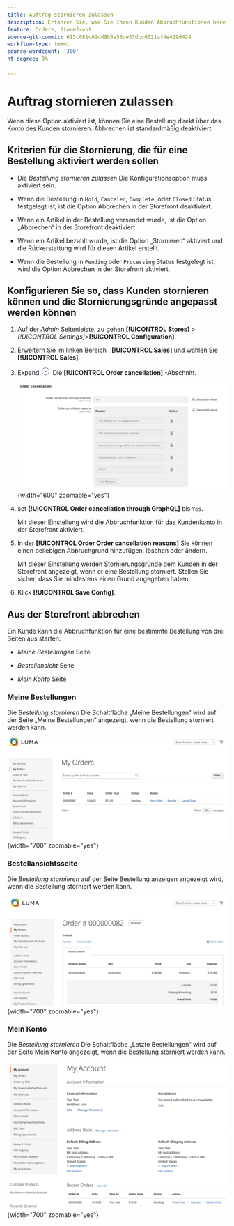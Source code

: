 ```yaml
---
title: Auftrag stornieren zulassen
description: Erfahren Sie, wie Sie Ihren Kunden Abbruchfunktionen bereitstellen können.
feature: Orders, Storefront
source-git-commit: 613c081c02dd9b5e55de37dccd021af4e429d424
workflow-type: tm+mt
source-wordcount: '300'
ht-degree: 0%

---
```



# Auftrag stornieren zulassen

Wenn diese Option aktiviert ist, können Sie eine Bestellung direkt über das Konto des Kunden stornieren. Abbrechen ist standardmäßig deaktiviert.

## Kriterien für die Stornierung, die für eine Bestellung aktiviert werden sollen

- Die _Bestellung stornieren zulassen_ Die Konfigurationsoption muss aktiviert sein.

- Wenn die Bestellung in `Hold`, `Canceled`, `Complete`, oder `Closed` Status festgelegt ist, ist die Option Abbrechen in der Storefront deaktiviert.

- Wenn ein Artikel in der Bestellung versendet wurde, ist die Option „Abbrechen“ in der Storefront deaktiviert.

- Wenn ein Artikel bezahlt wurde, ist die Option „Stornieren“ aktiviert und die Rückerstattung wird für diesen Artikel erstellt.

- Wenn die Bestellung in `Pending` oder `Processing` Status festgelegt ist, wird die Option Abbrechen in der Storefront aktiviert.

## Konfigurieren Sie so, dass Kunden stornieren können und die Stornierungsgründe angepasst werden können

1. Auf der _Admin_ Seitenleiste, zu gehen **[!UICONTROL Stores]** > _[!UICONTROL Settings]_>**[!UICONTROL Configuration]**.

1. Erweitern Sie im linken Bereich . **[!UICONTROL Sales]** und wählen Sie **[!UICONTROL Sales]**.

1. Expand ![Erweiterungsauswahl](../assets/icon-display-expand.png) Die **[!UICONTROL Order cancellation]** -Abschnitt.

   ![Optionen für Auftragsstornierungen](../configuration-reference/sales/assets/sales-order-cancellation.png){width="600" zoomable="yes"}

1. set **[!UICONTROL Order cancellation through GraphQL]** bis `Yes`.

   Mit dieser Einstellung wird die Abbruchfunktion für das Kundenkonto in der Storefront aktiviert.

1. In der **[!UICONTROL Order Order cancellation reasons]** Sie können einen beliebigen Abbruchgrund hinzufügen, löschen oder ändern.

   Mit dieser Einstellung werden Stornierungsgründe dem Kunden in der Storefront angezeigt, wenn er eine Bestellung storniert.
Stellen Sie sicher, dass Sie mindestens einen Grund angegeben haben.

1. Klick **[!UICONTROL Save Config]**.

## Aus der Storefront abbrechen

Ein Kunde kann die Abbruchfunktion für eine bestimmte Bestellung von drei Seiten aus starten:

- _Meine Bestellungen_ Seite

- _Bestellansicht_ Seite

- _Mein Konto_ Seite

### Meine Bestellungen

Die _Bestellung stornieren_ Die Schaltfläche „Meine Bestellungen“ wird auf der Seite „Meine Bestellungen“ angezeigt, wenn die Bestellung storniert werden kann.

![Beispiel einer Storefront - Seite „Meine Bestellungen“](./assets/my-order-page-view-cancel.png){width="700" zoomable="yes"}

### Bestellansichtsseite

Die _Bestellung stornieren_ auf der Seite Bestellung anzeigen angezeigt wird, wenn die Bestellung storniert werden kann.

![Seite mit den Bestelldetails](./assets/order-view-page-cancel.png){width="700" zoomable="yes"}

### Mein Konto

Die _Bestellung stornieren_ Die Schaltfläche „Letzte Bestellungen“ wird auf der Seite Mein Konto angezeigt, wenn die Bestellung storniert werden kann.

![Seite Mein Konto](./assets/my-account-page-view-cancel.png){width="700" zoomable="yes"}


